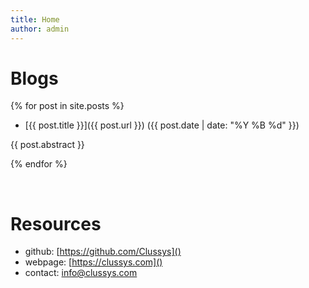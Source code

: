 ```yaml
---
title: Home
author: admin
---
```


# Blogs

{% for post in site.posts %}
- [{{ post.title }}]({{ post.url }}) ({{ post.date | date: "%Y %B %d" }})

{{ post.abstract }}

{% endfor %}



<br>

# Resources

- github: [https://github.com/Clussys]()
- webpage: [https://clussys.com]()
- contact: [info@clussys.com]()
